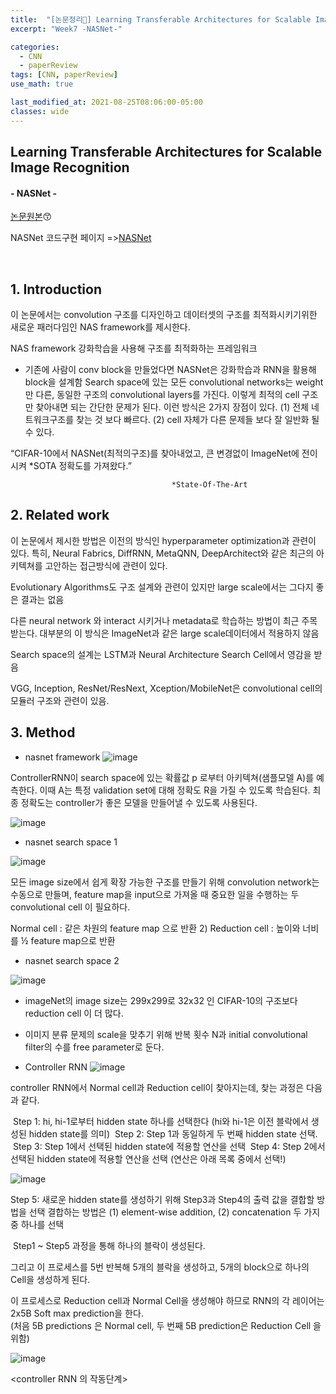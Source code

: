 ```yaml
---
title:  "[논문정리📃] Learning Transferable Architectures for Scalable Image Recognition"
excerpt: "Week7 -NASNet-"

categories:
  - CNN
  - paperReview
tags: [CNN, paperReview]
use_math: true

last_modified_at: 2021-08-25T08:06:00-05:00
classes: wide
---
```


## Learning Transferable Architectures for Scalable Image Recognition
#### - NASNet - 

[논문원본](https://arxiv.org/pdf/1707.07012.pdf)😙

NASNet 코드구현 페이지 =>[NASNet](   )

<br>

## 1. Introduction

이 논문에서는 convolution 구조를 디자인하고 데이터셋의 구조를 최적화시키기위한 새로운 패러다임인 
NAS framework를 제시한다. 

NAS framework 
       강화학습을 사용해 구조를 최적화하는 프레임워크

- 기존에 사람이 conv block을 만들었다면 NASNet은 강화학습과 RNN을 활용해 block을 설계함
Search space에 있는 모든 convolutional networks는 weight만 다른, 동일한 구조의 convolutional layers를 가진다.
이렇게  최적의 cell 구조만 찾아내면 되는 간단한 문제가 된다. 이런 방식은 2가지 장점이 있다.
    (1) 전체 네트워크구조를 찾는 것 보다 빠르다.
    (2)  cell 자체가 다른 문제들 보다 잘 일반화 될 수 있다.

“CIFAR-10에서 NASNet(최적의구조)를 찾아내었고,
	                            	 큰 변경없이 ImageNet에 전이시켜 *SOTA 정확도를 가져왔다.”


										*State-Of-The-Art
## 2. Related work
이 논문에서 제시한 방법은 이전의 방식인 hyperparameter optimization과 관련이 있다. 특히, Neural Fabrics, DiffRNN, MetaQNN, DeepArchitect와 같은 최근의 아키텍쳐를 고안하는 접근방식에 관련이 있다.

Evolutionary Algorithms도 구조 설계와 관련이 있지만 large scale에서는 그다지 좋은 결과는 없음

다른 neural network 와 interact 시키거나 metadata로 학습하는 방법이 최근 주목받는다. 대부분의 이 방식은 ImageNet과 같은 large scale데이터에서 적용하지 않음

Search space의 설계는 LSTM과 Neural Architecture Search Cell에서 영감을 받음

VGG, Inception, ResNet/ResNext, Xception/MobileNet은 convolutional cell의 모듈러 구조와 관련이 있음.

## 3. Method

- nasnet framework
![image](https://user-images.githubusercontent.com/53431568/130793437-1c1c3fa9-47b8-4946-a60b-cbee16d80199.png)


ControllerRNN이 search space에 있는 확률값 p 로부터 아키텍쳐(샘플모델 A)를 예측한다. 이때 A는 특정 validation set에 대해 정확도 R을 가질 수 있도록 학습된다. 최종 정확도는 controller가 좋은 모델을 만들어낼 수 있도록 사용된다.

![image](https://user-images.githubusercontent.com/53431568/130793479-8f3c2429-730f-4a6c-89db-b65deb3480ff.png)


- nasnet search space 1

![image](https://user-images.githubusercontent.com/53431568/130793639-945881ee-b267-49b3-8f7b-d20cceeba764.png)


모든  image size에서 쉽게 확장 가능한 구조를 만들기 위해 convolution network는 수동으로 만들며, feature map을 input으로 가져올 때 중요한 일을 수행하는 두 convolutional cell 이 필요하다.

Normal cell : 같은 차원의 feature map 으로 반환
2) Reduction cell : 높이와 너비를 ½ feature map으로 반환


- nasnet search space 2

![image](https://user-images.githubusercontent.com/53431568/130793650-2ab6f0f4-4347-42eb-bca6-9697be82e40e.png)

- imageNet의 image size는 299x299로 32x32 인 CIFAR-10의 구조보다 reduction cell 이 더 많다.

- 이미지 분류 문제의 scale을 맞추기 위해 반복 횟수 N과 initial convolutional filter의 수를 free parameter로 둔다.



- Controller RNN
![image](https://user-images.githubusercontent.com/53431568/130793715-c4ab26ab-3681-4c2f-8414-e497b776f26f.png)



controller RNN에서 Normal cell과 Reduction cell이 찾아지는데, 찾는 과정은 다음과 같다.

 Step 1: hi, hi-1로부터 hidden state 하나를 선택한다 (hi와 hi-1은 이전 블락에서 생성된 hidden state를 의미)
 Step 2: Step 1과 동일하게 두 번째 hidden state 선택.
 Step 3: Step 1에서 선택된 hidden state에 적용할 연산을 선택
 Step 4: Step 2에서 선택된 hidden state에 적용할 연산을 선택
 			     (연산은 아래 목록 중에서 선택!)
           
 ![image](https://user-images.githubusercontent.com/53431568/130793765-ef28cd8c-160b-41cb-8d3c-5b804e551081.png)


 
 Step 5: 새로운 hidden state를 생성하기 위해 Step3과 Step4의 출력 값을 결합할 방법을 선택 
 결합하는 방법은 (1) element-wise addition, (2) concatenation 두 가지 중 하나를 선택
 
 
 
 Step1 ~ Step5 과정을 통해 하나의 블락이 생성된다. 

 그리고 이 프로세스를 5번 반복해 5개의 블락을 생성하고, 5개의 block으로 하나의 Cell을 생성하게 된다.

이 프로세스로 Reduction cell과 Normal Cell을 생성해야 하므로 RNN의 각 레이어는 2x5B Soft max prediction을 한다.  
(처음 5B predictions 은 Normal cell, 두 번째 5B prediction은 Reduction Cell 을 위함)


![image](https://user-images.githubusercontent.com/53431568/130793856-5e511c2e-fdd4-4482-b85b-21e1ebe9041d.png)


<controller RNN 의 작동단계>
 

